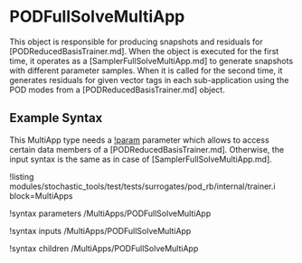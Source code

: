 # PODFullSolveMultiApp

This object is responsible for producing snapshots and residuals for [PODReducedBasisTrainer.md].
When the object is executed for the first time, it operates as a [SamplerFullSolveMultiApp.md]
to generate snapshots with different parameter samples. When it is called for the second time,
it generates residuals for given vector tags in each sub-application using the POD modes from
a [PODReducedBasisTrainer.md] object.

## Example Syntax

This MultiApp type needs a [!param](/MultiApps/PODFullSolveMultiApp/trainer_name)
 parameter which allows to access certain
data members of a [PODReducedBasisTrainer.md]. Otherwise, the input syntax is
the same as in case of [SamplerFullSolveMultiApp.md].

!listing modules/stochastic_tools/test/tests/surrogates/pod_rb/internal/trainer.i block=MultiApps

!syntax parameters /MultiApps/PODFullSolveMultiApp

!syntax inputs /MultiApps/PODFullSolveMultiApp

!syntax children /MultiApps/PODFullSolveMultiApp
